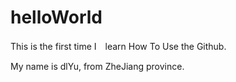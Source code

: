 # helloWorld
This is the first time I　learn How To Use the Github.

My name is dlYu, from ZheJiang province.
